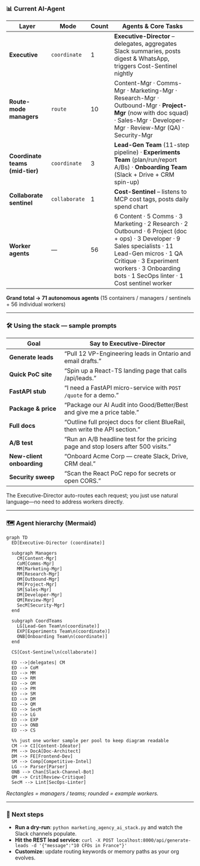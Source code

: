 ### 📊 Current AI-Agent

| Layer                           | Mode          | Count | Agents & Core Tasks                                                                                                                                                                                                                                |
| ------------------------------- | ------------- | ----- | -------------------------------------------------------------------------------------------------------------------------------------------------------------------------------------------------------------------------------------------------- |
| **Executive**                   | `coordinate`  | 1     | **Executive-Director** – delegates, aggregates Slack summaries, posts digest & WhatsApp, triggers Cost-Sentinel nightly                                                                                                                            |
| **Route-mode managers**         | `route`       | 10    | Content-Mgr · Comms-Mgr · Marketing-Mgr · Research-Mgr · Outbound-Mgr · **Project-Mgr** (now with doc squad) · Sales-Mgr · Developer-Mgr · Review-Mgr (QA) · Security-Mgr                                                                          |
| **Coordinate teams (mid-tier)** | `coordinate`  | 3     | **Lead-Gen Team** (11-step pipeline) · **Experiments Team** (plan/run/report A/Bs) · **Onboarding Team** (Slack + Drive + CRM spin-up)                                                                                                             |
| **Collaborate sentinel**        | `collaborate` | 1     | **Cost-Sentinel** – listens to MCP cost tags, posts daily spend chart                                                                                                                                                                              |
| **Worker agents**               | —             | 56    | 6 Content · 5 Comms · 3 Marketing · 2 Research · 2 Outbound · 6 Project (doc + ops) · 3 Developer · 9 Sales specialists · 11 Lead-Gen micros · 1 QA Critique · 3 Experiment workers · 3 Onboarding bots · 1 SecOps linter · 1 Cost sentinel worker |

**Grand total → 71 autonomous agents**
(15 containers / managers / sentinels + 56 individual workers)

---

### 🛠️ Using the stack — sample prompts

| Goal                      | Say to Executive-Director                                                         |
| ------------------------- | --------------------------------------------------------------------------------- |
| **Generate leads**        | “Pull 12 VP-Engineering leads in Ontario and email drafts.”                       |
| **Quick PoC site**        | “Spin up a React-TS landing page that calls /api/leads.”                          |
| **FastAPI stub**          | “I need a FastAPI micro-service with `POST /quote` for a demo.”                   |
| **Package & price**       | “Package our AI Audit into Good/Better/Best and give me a price table.”           |
| **Full docs**             | “Outline full project docs for client BlueRail, then write the API section.”      |
| **A/B test**              | “Run an A/B headline test for the pricing page and stop losers after 500 visits.” |
| **New-client onboarding** | “Onboard Acme Corp — create Slack, Drive, CRM deal.”                              |
| **Security sweep**        | “Scan the React PoC repo for secrets or open CORS.”                               |

The Executive-Director auto-routes each request; you just use natural language—no need to address workers directly.

---

### 🗺️ Agent hierarchy (Mermaid)

```mermaid
graph TD
  ED[Executive-Director (coordinate)]
  
  subgraph Managers
    CM[Content-Mgr]
    CoM[Comms-Mgr]
    MM[Marketing-Mgr]
    RM[Research-Mgr]
    OM[Outbound-Mgr]
    PM[Project-Mgr]
    SM[Sales-Mgr]
    DM[Developer-Mgr]
    QM[Review-Mgr]
    SecM[Security-Mgr]
  end
  
  subgraph CoordTeams
    LG[Lead-Gen Team\n(coordinate)]
    EXP[Experiments Team\n(coordinate)]
    ONB[Onboarding Team\n(coordinate)]
  end
  
  CS[Cost-Sentinel\n(collaborate)]
  
  ED -->|delegates| CM
  ED --> CoM
  ED --> MM
  ED --> RM
  ED --> OM
  ED --> PM
  ED --> SM
  ED --> DM
  ED --> QM
  ED --> SecM
  ED --> LG
  ED --> EXP
  ED --> ONB
  ED --> CS
  
  %% just one worker sample per pool to keep diagram readable
  CM --> CI[Content-Ideator]
  PM --> DocA[Doc-Architect]
  DM --> FE[Frontend-Dev]
  SM --> Comp[Competitive-Intel]
  LG --> Parser[Parser]
  ONB --> Chan[Slack-Channel-Bot]
  QM --> Crit[Review-Critique]
  SecM --> Lint[SecOps-Linter]
```

*Rectangles = managers / teams; rounded = example workers.*

---

### 🚀 Next steps

* **Run a dry-run**:
  `python marketing_agency_ai_stack.py` and watch the Slack channels populate.
* **Hit the REST lead service**:
  `curl -X POST localhost:8000/api/generate-leads -d '{"message":"10 CFOs in France"}'`
* **Customize**: update routing keywords or memory paths as your org evolves.
